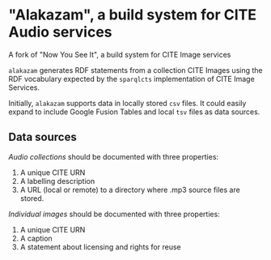 # "Alakazam", a build system for CITE Audio services #

A fork of "Now You See It", a build system for CITE Image services

`alakazam` generates RDF statements from a collection CITE Images using the RDF vocabulary expected by the `sparqlcts` implementation of CITE Image Services.

Initially, `alakazam` supports data in locally stored `csv` files.  It could easily expand to include Google Fusion Tables and local `tsv` files as data sources.


## Data sources ##


*Audio collections* should be documented with three properties:

1. A unique CITE URN
2. A labelling description
3. A URL (local or remote) to a directory where .mp3 source files are stored.

*Individual images* should be documented with three properties:

1. A unique CITE URN
2. A caption
3. A statement about licensing and rights for reuse


